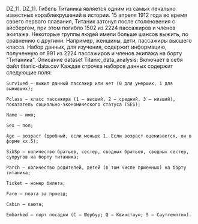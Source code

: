 DZ_11. DZ_11.
Гибель Титаника является одним из самых печально известных кораблекрушений в истории. 15 апреля 1912 года во время своего первого плавания, Титаник затонул после столкновения с айсбергом, при этом погибло 1502 из 2224 пассажиров и членов экипажа.
Некоторые группы людей имели больше шансов выжить, по сравнению с другими. Например, женщины, дети, пассажиры высшего класса.
Набор данных, для изучения, содержит информацию, полученную от 891 из 2224 пассажиров и членов экипажа на борту "Титаника".
Описание dataset Titanic_data_analysis:
Включает в себя файл titanic-data.csv
Каждая строчка наборов данных содержит следующие поля:

    Survived — выжил данный пассажир или нет (0 для умерших, 1 для выживших);

    Pclass — класс пассажира (1 — высший, 2 — средний, 3 — низший), показатель социально-экономического статуса (SES);

    Name — имя;

    Sex — пол;

    Age — возраст (дробный, если меньше 1. Если возраст оценивается, он в форме xx.5);

    SibSp — количество братьев, сестер, сводных братьев, сводных сестер, супругов на борту титаника;

    Parch — количество родителей, детей (в том числе приемных) на борту титаника;

    Ticket — номер билета;

    Fare — плата за проезд;

    Cabin — каюта;

    Embarked — порт посадки (C — Шербур; Q — Квинстаун; S — Саутгемптон).

